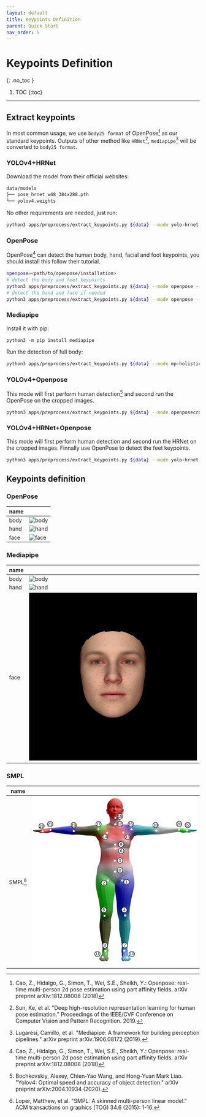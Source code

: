 ```yaml
---
layout: default
title: Keypoints Definition
parent: Quick Start
nav_order: 5
---
```


# Keypoints Definition
{: .no_toc }

1. TOC
{:toc}
---

## Extract keypoints

In most common usage, we use `body25 format` of OpenPose[^openpose] as our standard keypoints. Outputs of other method like `HRNet`[^hrnet], `mediapipe`[^mediapipe] will be converted to `body25 format`.

### YOLOv4+HRNet

Download the model from their official websites:

```bash
data/models
├── pose_hrnet_w48_384x288.pth
└── yolov4.weights
```

No other requirements are needed, just run:

```bash
python3 apps/preprocess/extract_keypoints.py ${data} --mode yolo-hrnet
```

### OpenPose

OpenPose[^openpose] can detect the human body, hand, facial and foot keypoints, you should install this follow their tutorial.

```bash
openpose=<path/to/openpose/installation>
# detect the body and feet keypoints
python3 apps/preprocess/extract_keypoints.py ${data} --mode openpose --openpose ${openpose}
# detect the hand and face if needed
python3 apps/preprocess/extract_keypoints.py ${data} --mode openpose --openpose ${openpose} --hand --face
```

### Mediapipe

Install it with pip:

```
python3 -m pip install mediapipe
```

Run the detection of full body:

```bash
python3 apps/preprocess/extract_keypoints.py ${data} --mode mp-holistic
```

### YOLOv4+Openpose

This mode will first perform human detection[^yolov4] and second run the OpenPose on the cropped images.

```bash
python3 apps/preprocess/extract_keypoints.py ${data} --mode openposecrop --openpose ${openpose}
```

### YOLOv4+HRNet+Openpose

This mode will first perform human detection and second run the HRNet on the cropped images. Finnally use OpenPose to detect the feet keypoints.

```bash
python3 apps/preprocess/extract_keypoints.py ${data} --mode yolo-hrnet & python3 apps/preprocess/extract_keypoints.py ${data} --mode feetcrop --openpose ${openpose} --force
```

## Keypoints definition
### OpenPose

|name||
|----|----|
|body|![body](https://raw.githubusercontent.com/CMU-Perceptual-Computing-Lab/openpose/master/.github/media/keypoints_pose_25.png) |
|hand| ![hand](https://raw.githubusercontent.com/CMU-Perceptual-Computing-Lab/openpose/master/.github/media/keypoints_hand.png) |
|face| ![face](https://raw.githubusercontent.com/CMU-Perceptual-Computing-Lab/openpose/master/.github/media/keypoints_face.png) |

### Mediapipe

|name||
|----|----|
|body|![body](https://google.github.io/mediapipe/images/mobile/pose_tracking_full_body_landmarks.png) |
|hand| ![hand](https://google.github.io/mediapipe/images/mobile/hand_landmarks.png) | 
|face| ![face](../images/dataset/mediapipe-facemesh.jpg) |

### SMPL

|name||
|----|----|
|SMPL[^smpl]|![body](../images/dataset/SMPL.png) |


[^smpl]: Loper, Matthew, et al. "SMPL: A skinned multi-person linear model." ACM transactions on graphics (TOG) 34.6 (2015): 1-16.


[^openpose]: Cao, Z., Hidalgo, G., Simon, T., Wei, S.E., Sheikh, Y.: Openpose: real-time multi-person 2d pose estimation using part affinity fields. arXiv preprint arXiv:1812.08008 (2018)

[^hrnet]: Sun, Ke, et al. "Deep high-resolution representation learning for human pose estimation." Proceedings of the IEEE/CVF Conference on Computer Vision and Pattern Recognition. 2019.

[^mediapipe]: Lugaresi, Camillo, et al. "Mediapipe: A framework for building perception pipelines." arXiv preprint arXiv:1906.08172 (2019).

[^yolov4]: Bochkovskiy, Alexey, Chien-Yao Wang, and Hong-Yuan Mark Liao. "Yolov4: Optimal speed and accuracy of object detection." arXiv preprint arXiv:2004.10934 (2020).